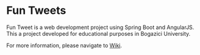 # Fun Tweets
Fun Tweet is a web development project using Spring Boot and AngularJS. This a project developed for educational purposes in Bogazici University. 


For more information, please navigate to [Wiki](https://github.com/yaseminalpay/Spring2017_SWE573_YaseminAlpay/wiki).

